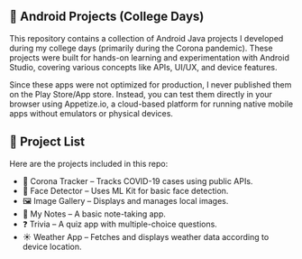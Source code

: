 ## 📱 Android Projects (College Days)
This repository contains a collection of Android Java projects I developed during my college days (primarily during the Corona pandemic). These projects were built for hands-on learning and experimentation with Android Studio, covering various concepts like APIs, UI/UX, and device features.

Since these apps were not optimized for production, I never published them on the Play Store/App store. Instead, you can test them directly in your browser using Appetize.io, a cloud-based platform for running native mobile apps without emulators or physical devices.

## 🚀 Project List
Here are the projects included in this repo:

- 🦠 Corona Tracker – Tracks COVID-19 cases using public APIs.
- 👤 Face Detector – Uses ML Kit for basic face detection.
- 🖼️ Image Gallery – Displays and manages local images.
- 📝 My Notes – A basic note-taking app.
- ❓ Trivia – A quiz app with multiple-choice questions.
- ☀️ Weather App – Fetches and displays weather data according to device location.
